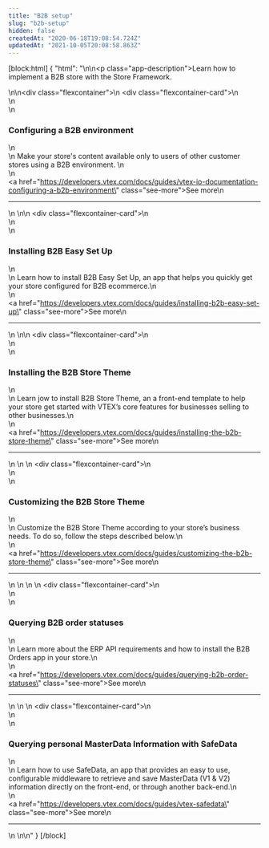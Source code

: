 ```yaml
---
title: "B2B setup"
slug: "b2b-setup"
hidden: false
createdAt: "2020-06-18T19:08:54.724Z"
updatedAt: "2021-10-05T20:08:58.863Z"
---
```

[block:html]
{
  "html": "<style>\n    .flexcontainer {\n        display: flex;\n        flex-wrap: wrap;\n        padding-top: 1rem;\n        padding-bottom: 2rem;\n        justify-content: space-between;\n    }\n\n    .flexcontainer-card {\n        display: flex;\n        flex-direction: column;\n        justify-content: space-between;\n        align-items: flex-start;\n        width: 22rem;\n        margin: 0.5rem;\n        line-height: 1.8;\n    }\n    .see-more {\n        color: rgb(247, 25, 99);\n        text-decoration: none !important;\n    }\n\n    .see-more::after {\n        content: url(\"data:image/svg+xml;utf8,<svg xmlns='http://www.w3.org/2000/svg' width='30' height='14' viewBox='0 -8 59 14' fill='none'><path d='M0 7H57' stroke='rgb(247, 25, 99)'></path><path d='M49 1L57.5 7L49 13' stroke='rgb(247, 25, 99)'></path></svg>\");\n        display: inline-block;\n        margin-left: 6px;\n        text-decoration: none !important;\n    }\n\n    .see-more:hover:after {\n        content: url(\"data:image/svg+xml;utf8,<svg xmlns='http://www.w3.org/2000/svg' width='30' height='14' viewBox='0 -8 59 14' fill='none'><path d='M0 7H57' stroke='rgb(181, 16, 71)'></path><path d='M49 1L57.5 7L49 13' stroke='rgb(181, 16, 71)'></path></svg>\");\n        margin-left: 8px;\n    }\n\n    .see-more:hover {\n        color: rgb(181, 16, 71);\n    }\n    .app-description{\n        font-size: 16px;\n    }\n</style>\n\n<p class=\"app-description\">Learn how to implement a B2B store with the Store Framework.</p>\n\n<div class=\"flexcontainer\">\n    <div class=\"flexcontainer-card\">\n        <article >\n            <div>\n                <h3>Configuring a B2B environment</h3>\n                <div>\n                  Make your store's content available only to users of other customer stores using a B2B environment. \n              </div>\n            </div><a href=\"https://developers.vtex.com/docs/guides/vtex-io-documentation-configuring-a-b2b-environment\" class=\"see-more\">See more</a>\n            <hr></article>\n    </div>\n\n    <div class=\"flexcontainer-card\">\n        <article >\n            <div>\n                <h3>Installing B2B Easy Set Up</h3>\n                <div>\n                    Learn how to install B2B Easy Set Up, an app that helps you quickly get your store configured for B2B ecommerce.\n              </div>\n            </div><a href=\"https://developers.vtex.com/docs/guides/installing-b2b-easy-set-up\" class=\"see-more\">See more</a>\n            <hr></article>\n    </div>\n\n    <div class=\"flexcontainer-card\">\n        <article >\n            <div>\n                <h3>Installing the B2B Store Theme</h3>\n                <div>\n                  Learn jow to install B2B Store Theme, an a front-end template to help your store get started with VTEX’s core features for businesses selling to other businesses.\n              </div>\n            </div><a href=\"https://developers.vtex.com/docs/guides/installing-the-b2b-store-theme\" class=\"see-more\">See more</a>\n            <hr></article>\n    </div>\n  \n  <div class=\"flexcontainer-card\">\n        <article >\n            <div>\n                <h3>Customizing the B2B Store Theme</h3>\n                <div>\n                    Customize the B2B Store Theme according to your store’s business needs. To do so, follow the steps described below.\n              </div>\n            </div><a href=\"https://developers.vtex.com/docs/guides/customizing-the-b2b-store-theme\" class=\"see-more\">See more</a>\n            <hr></article>\n    </div>\n  \n  \n  <div class=\"flexcontainer-card\">\n        <article >\n            <div>\n                <h3>Querying B2B order statuses</h3>\n                <div>\n                    Learn more about the ERP API requirements and how to install the B2B Orders app in your store.\n              </div>\n            </div><a href=\"https://developers.vtex.com/docs/guides/querying-b2b-order-statuses\" class=\"see-more\">See more</a>\n            <hr></article>\n    </div>\n  \n  <div class=\"flexcontainer-card\">\n        <article >\n            <div>\n                <h3>Querying personal MasterData Information with SafeData</h3>\n                <div>\n                    Learn how to use SafeData, an app that provides an easy to use, configurable middleware to retrieve and save MasterData (V1 & V2) information directly on the front-end, or through another back-end.\n              </div>\n            </div><a href=\"https://developers.vtex.com/docs/guides/vtex-safedata\" class=\"see-more\">See more</a>\n            <hr></article>\n    </div>\n</div>\n"
}
[/block]